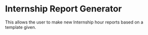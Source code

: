 # Internship Report Generator
This allows the user to make new Internship hour reports based on a template given.

